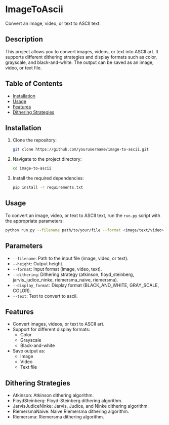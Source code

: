 # ImageToAscii

Convert an image, video, or text to ASCII text.

## Description

This project allows you to convert images, videos, or text into ASCII art. It supports different dithering strategies and display formats such as color, grayscale, and black-and-white. The output can be saved as an image, video, or text file.

## Table of Contents

- [Installation](#installation)
- [Usage](#usage)
- [Features](#features)
- [Dithering Strategies](#dithering-strategies)

## Installation

1. Clone the repository:
    ```bash
    git clone https://github.com/yourusername/image-to-ascii.git
    ```
2. Navigate to the project directory:
    ```bash
    cd image-to-ascii
    ```
3. Install the required dependencies:
    ```bash
    pip install -r requirements.txt
    ```

## Usage

To convert an image, video, or text to ASCII text, run the `run.py` script with the appropriate parameters:

```bash
python run.py --filename path/to/your/file --format <image/text/video> --height output_height --dithering <floyd_steinberg/atkinson/jarvis_judice_ninke/riemersma_naive/riemersma> -of <BLACK_AND_WHITE/GRAY_SCALE/COLOR>
```

## Parameters

- `--filename`: Path to the input file (image, video, or text).
- `--height`: Output height.
- `--format`: Input format (image, video, text).
- `--dithering`: Dithering strategy (atkinson, floyd_steinberg, jarvis_judice_ninke, riemersma_naive, riemersma).
- `--display_format`: Display format (BLACK_AND_WHITE, GRAY_SCALE, COLOR).
- `--text`: Text to convert to ascii.

## Features

- Convert images, videos, or text to ASCII art.
- Support for different display formats:
  - Color
  - Grayscale
  - Black-and-white
- Save output as:
  - Image
  - Video
  - Text file

## Dithering Strategies
- Atkinson: Atkinson dithering algorithm.
- FloydSteinberg: Floyd-Steinberg dithering algorithm.
- JarvisJudiceNinke: Jarvis, Judice, and Ninke dithering algorithm.
- RiemersmaNaive: Naive Riemersma dithering algorithm.
- Riemersma: Riemersma dithering algorithm.